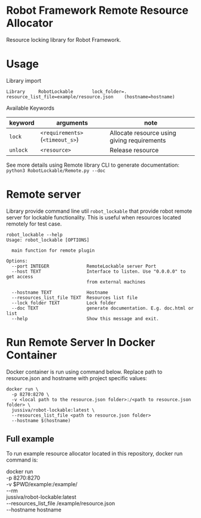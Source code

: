 # Robot Framework Remote Resource Allocator

Resource locking library for Robot Framework.

# Usage

Library import
```
Library     RobotLockable       lock_folder=.   resource_list_file=example/resource.json    (hostname=hostname)
```

Available Keywords

| keyword | arguments | note | 
|---------|----|----|
| `lock` | `<requirements>` (`<timeout_s>`)   | Allocate resource using giving requirements |
| `unlock` | `<resource>` | Release resource |

See more details using Remote library CLI to generate documentation:
`python3 RobotLockable/Remote.py --doc`

# Remote server

Library provide command line util `robot_lockable` that provide robot remote 
server for lockable functionality. 
This is useful when resources located remotely 
for test case.

```
robot_lockable --help
Usage: robot_lockable [OPTIONS]

  main function for remote plugin

Options:
  --port INTEGER              RemoteLockable server Port
  --host TEXT                 Interface to listen. Use "0.0.0.0" to get access
                              from external machines

  --hostname TEXT             Hostname
  --resources_list_file TEXT  Resources list file
  --lock_folder TEXT          Lock folder
  --doc TEXT                  generate documentation. E.g. doc.html or list
  --help                      Show this message and exit.
```

# Run Remote Server In Docker Container

Docker container is run using command below. Replace path to resource.json and hostname with project specific values:

    docker run \
      -p 8270:8270 \
      -v <local path to the resource.json folder>:/<path to resource.json folder> \
      jussiva/robot-lockable:latest \
      --resources_list_file <path to resource.json folder>
      --hostname $(hostname)

## Full example

To run example resource allocator located in this repository, docker run command is:

  docker run \
    -p 8270:8270 \
    -v $PWD/example:/example/ \
    --rm \
    jussiva/robot-lockable:latest \
    --resources_list_file /example/resource.json \
    --hostname hostname

